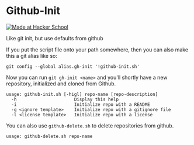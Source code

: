 Github-Init
===========

[![Made at Hacker School](http://img.shields.io/badge/Made_At-Hacker_School-brightgreen.svg)](http://shields.io/)

Like git init, but use defaults from github

If you put the script file onto your path somewhere, then you can also
make this a git alias like so:

```
git config --global alias.gh-init '!github-init.sh'
```

Now you can run `git gh-init <name>` and you'll shortly have a new
repository, initialized and cloned from Github.


```
usage: github-init.sh [-higl] repo-name [repo-description]
  -h                      Display this help
  -i                      Initialize repo with a README
  -g <ignore template>    Initialize repo with a gitignore file
  -l <license template>   Initialize repo with a license
```

You can also use `github-delete.sh` to delete repositories from github.

```
usage: github-delete.sh repo-name
```
